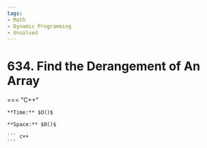 ```yaml
---
tags:
- Math
- Dynamic Programming
- Unsolved
---
```



# 634. Find the Derangement of An Array

=== "C++"

    **Time:** $O()$

    **Space:** $O()$

    ``` c++
    ```